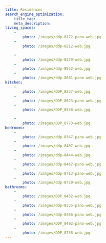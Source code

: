 ```yaml
---
title: Residences
search_engine_optimization:
    title_tag:
    meta_description:
living_spaces:
    -
        photo: /images/ddp-8172-pano-web.jpg
    -
        photo: /images/ddp-8212-web.jpg

    -
        photo: /images/ddp-8279-web.jpg
    -
        photo: /images/ddp-8552-web.jpg
    -
        photo: /images/ddp-8681-pano-web.jpg
kitchen:
    -
        photo: /images/DDP_8237-web.jpg
    -
        photo: /images/DDP_8623-pano-web.jpg
    -
        photo: /images/DDP_8558-web.jpg

    -
        photo: /images/DDP_8773-web.jpg
bedrooms:
    -
        photo: /images/ddp-8347-pano-web.jpg
    -
        photo: /images/ddp-8407-web.jpg
    -
        photo: /images/ddp-8444-web.jpg
    -
        photo: /images/ddp-8467-pano-web.jpg
    -
        photo: /images/ddp-8713-pano-web.jpg
    -
        photo: /images/ddp-8729-web.jpg
bathrooms:
    -
        photo: /images/DDP_8432-web.jpg
    -
        photo: /images/ddp-8335-pano-web.jpg
    -
        photo: /images/ddp-8366-pano-web.jpg
    -
        photo: /images/DDP_8492-pano-web.jpg
    -
        photo: /images/DDP_8738-web.jpg
---
```


